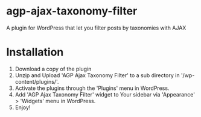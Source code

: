 # agp-ajax-taxonomy-filter

A plugin for WordPress that let you filter posts by taxonomies with AJAX

# Installation

1. Download a copy of the plugin
2. Unzip and Upload 'AGP Ajax Taxonomy Filter' to a sub directory in '/wp-content/plugins/'.
3. Activate the plugins through the 'Plugins' menu in WordPress.
4. Add 'AGP Ajax Taxonomy Filter' widget to Your sidebar via 'Appearance' > 'Widgets' menu in WordPress.
5. Enjoy!

